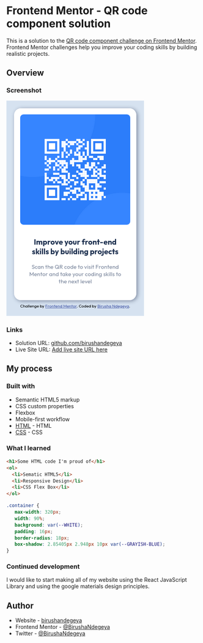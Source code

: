 # Frontend Mentor - QR code component solution

This is a solution to the [QR code component challenge on Frontend Mentor](https://www.frontendmentor.io/challenges/qr-code-component-iux_sIO_H). Frontend Mentor challenges help you improve your coding skills by building realistic projects. 


## Overview

### Screenshot

![mobile-desing](./design/responsive-mobile-qr-code.png)


### Links

- Solution URL: [github.com/birushandegeya](https://github.com/BirushaNdegeya/qr-code-component)
- Live Site URL: [Add live site URL here](https://your-live-site-url.com)

## My process

### Built with

- Semantic HTML5 markup
- CSS custom properties
- Flexbox
- Mobile-first workflow
- [HTML]() - HTML
- [CSS]() - CSS

### What I learned

```html
<h1>Some HTML code I'm proud of</h1>
<ol>
  <li>Sematic HTML5</li>
  <li>Responsive Design</li>
  <li>CSS Flex Box</li>
</ol>
```
```css
.container {
   max-width: 320px;
   width: 90%;
   background: var(--WHITE);
   padding: 16px;
   border-radius: 18px;
   box-shadow: 2.85405px 2.948px 10px var(--GRAYISH-BLUE);
}
```

### Continued development

I would like to start making all of my website using the React JavaScript Library and using the google materials design principles.


## Author

- Website - [birushandegeya](https://www.your-site.com)
- Frontend Mentor - [@BirushaNdegeya](https://www.frontendmentor.io/profile/yourusername)
- Twitter - [@BirushaNdegeya](https://twitter.com/BNdegeya62741)